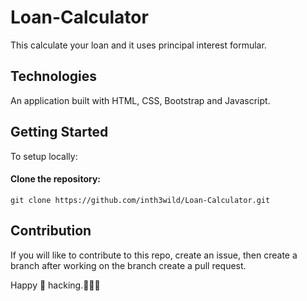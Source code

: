 # Loan-Calculator

This calculate your loan and it uses principal interest formular.

## Technologies

An application built with HTML, CSS, Bootstrap and Javascript.

## Getting Started

To setup locally:

#### Clone the repository:

```
git clone https://github.com/inth3wild/Loan-Calculator.git
```

## Contribution

If you will like to contribute to this repo, create an issue, then create a branch after working on the branch create a pull request.

Happy 🎉 hacking.👨🏼‍💻
